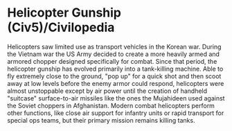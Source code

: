 # Helicopter Gunship (Civ5)/Civilopedia

Helicopters saw limited use as transport vehicles in the Korean war. During the Vietnam war the US Army decided to create a more heavily armed and armored chopper designed specifically for combat. Since that period, the helicopter gunship has evolved primarily into a tank-killing machine. Able to fly extremely close to the ground, "pop up" for a quick shot and then scoot away at low levels before the enemy armor could respond, helicopters were almost unstoppable except by air power until the creation of handheld "suitcase" surface-to-air missiles like the ones the Mujahideen used against the Soviet choppers in Afghanistan. Modern combat helicopters perform other functions, like close air support for infantry units or rapid transport for special ops teams, but their primary mission remains killing tanks.